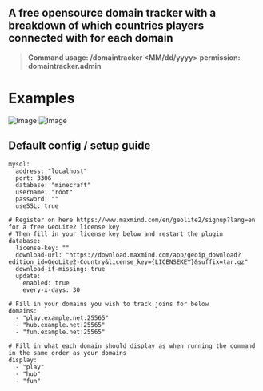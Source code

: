 ## **A free opensource domain tracker with a breakdown of which countries players connected with for each domain**

> **Command usage: /domaintracker <MM/dd/yyyy>** **permission: domaintracker.admin**

# Examples
![Image](https://i.imgur.com/wzs4MxS.png)
![Image](https://i.imgur.com/YAzJu6c.png)

## Default config / setup guide
```
mysql:
  address: "localhost"
  port: 3306
  database: "minecraft"
  username: "root"
  password: ""
  useSSL: true

# Register on here https://www.maxmind.com/en/geolite2/signup?lang=en for a free GeoLite2 license key
# Then fill in your license key below and restart the plugin
database:
  license-key: ""
  download-url: "https://download.maxmind.com/app/geoip_download?edition_id=GeoLite2-Country&license_key={LICENSEKEY}&suffix=tar.gz"
  download-if-missing: true
  update:
    enabled: true
    every-x-days: 30

# Fill in your domains you wish to track joins for below
domains:
  - "play.example.net:25565"
  - "hub.example.net:25565"
  - "fun.example.net:25565"

# Fill in what each domain should display as when running the command in the same order as your domains
display:
  - "play"
  - "hub"
  - "fun"
  ```
